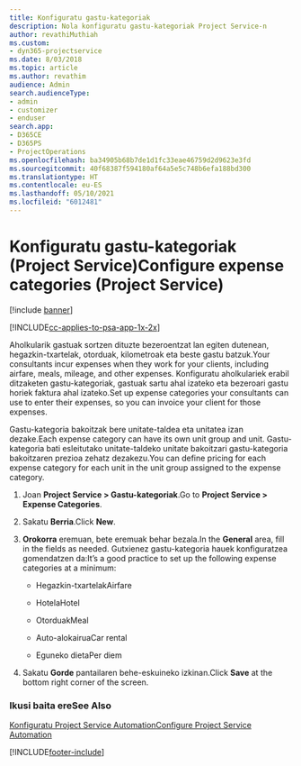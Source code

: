 ```yaml
---
title: Konfiguratu gastu-kategoriak
description: Nola konfiguratu gastu-kategoriak Project Service-n
author: revathiMuthiah
ms.custom:
- dyn365-projectservice
ms.date: 8/03/2018
ms.topic: article
ms.author: revathim
audience: Admin
search.audienceType:
- admin
- customizer
- enduser
search.app:
- D365CE
- D365PS
- ProjectOperations
ms.openlocfilehash: ba34905b68b7de1d1fc33eae46759d2d9623e3fd
ms.sourcegitcommit: 40f68387f594180af64a5e5c748b6efa188bd300
ms.translationtype: HT
ms.contentlocale: eu-ES
ms.lasthandoff: 05/10/2021
ms.locfileid: "6012481"
---
```

# <a name="configure-expense-categories-project-service"></a><span data-ttu-id="304a2-103">Konfiguratu gastu-kategoriak (Project Service)</span><span class="sxs-lookup"><span data-stu-id="304a2-103">Configure expense categories (Project Service)</span></span>

[!include [banner](../includes/psa-now-project-operations.md)]

[!INCLUDE[cc-applies-to-psa-app-1x-2x](../includes/cc-applies-to-psa-app-1x-2x.md)]

<span data-ttu-id="304a2-104">Aholkularik gastuak sortzen dituzte bezeroentzat lan egiten dutenean, hegazkin-txartelak, otorduak, kilometroak eta beste gastu batzuk.</span><span class="sxs-lookup"><span data-stu-id="304a2-104">Your consultants incur expenses when they work for your clients, including airfare, meals, mileage, and other expenses.</span></span> <span data-ttu-id="304a2-105">Konfiguratu aholkulariek erabil ditzaketen gastu-kategoriak, gastuak sartu ahal izateko eta bezeroari gastu horiek faktura ahal izateko.</span><span class="sxs-lookup"><span data-stu-id="304a2-105">Set up expense categories your consultants can use to enter their expenses, so you can invoice your client for those expenses.</span></span>  
  
<span data-ttu-id="304a2-106">Gastu-kategoria bakoitzak bere unitate-taldea eta unitatea izan dezake.</span><span class="sxs-lookup"><span data-stu-id="304a2-106">Each expense category can have its own unit group and unit.</span></span> <span data-ttu-id="304a2-107">Gastu-kategoria bati esleitutako unitate-taldeko unitate bakoitzari gastu-kategoria bakoitzaren prezioa zehatz dezakezu.</span><span class="sxs-lookup"><span data-stu-id="304a2-107">You can define pricing for each expense category for each unit in the unit group assigned to the expense category.</span></span>  
  
1.  <span data-ttu-id="304a2-108">Joan **Project Service > Gastu-kategoriak**.</span><span class="sxs-lookup"><span data-stu-id="304a2-108">Go to **Project Service > Expense Categories**.</span></span>  
  
2.  <span data-ttu-id="304a2-109">Sakatu **Berria**.</span><span class="sxs-lookup"><span data-stu-id="304a2-109">Click **New**.</span></span>  
  
3.  <span data-ttu-id="304a2-110">**Orokorra** eremuan, bete eremuak behar bezala.</span><span class="sxs-lookup"><span data-stu-id="304a2-110">In the **General** area, fill in the fields as needed.</span></span> <span data-ttu-id="304a2-111">Gutxienez gastu-kategoria hauek konfiguratzea gomendatzen da:</span><span class="sxs-lookup"><span data-stu-id="304a2-111">It’s a good practice to set up the following expense categories at a minimum:</span></span>  
  
    -   <span data-ttu-id="304a2-112">Hegazkin-txartelak</span><span class="sxs-lookup"><span data-stu-id="304a2-112">Airfare</span></span>  
  
    -   <span data-ttu-id="304a2-113">Hotela</span><span class="sxs-lookup"><span data-stu-id="304a2-113">Hotel</span></span>  
  
    -   <span data-ttu-id="304a2-114">Otorduak</span><span class="sxs-lookup"><span data-stu-id="304a2-114">Meal</span></span>  
  
    -   <span data-ttu-id="304a2-115">Auto-alokairua</span><span class="sxs-lookup"><span data-stu-id="304a2-115">Car rental</span></span>  
  
    -   <span data-ttu-id="304a2-116">Eguneko dieta</span><span class="sxs-lookup"><span data-stu-id="304a2-116">Per diem</span></span>  
  
4.  <span data-ttu-id="304a2-117">Sakatu **Gorde** pantailaren behe-eskuineko izkinan.</span><span class="sxs-lookup"><span data-stu-id="304a2-117">Click **Save** at the bottom right corner of the screen.</span></span>  
  
### <a name="see-also"></a><span data-ttu-id="304a2-118">Ikusi baita ere</span><span class="sxs-lookup"><span data-stu-id="304a2-118">See Also</span></span>  
 [<span data-ttu-id="304a2-119">Konfiguratu Project Service Automation</span><span class="sxs-lookup"><span data-stu-id="304a2-119">Configure Project Service Automation</span></span>](../psa/configure.md)


[!INCLUDE[footer-include](../includes/footer-banner.md)]